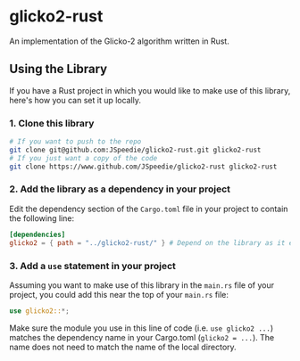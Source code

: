 # glicko2-rust

An implementation of the Glicko-2 algorithm written in Rust.

## Using the Library

If you have a Rust project in which you would like to make use of
this library, here's how you can set it up locally.

### 1. Clone this library

```bash
# If you want to push to the repo
git clone git@github.com:JSpeedie/glicko2-rust.git glicko2-rust
# If you just want a copy of the code
git clone https://www.github.com/JSpeedie/glicko2-rust glicko2-rust
```

### 2. Add the library as a dependency in your project

Edit the dependency section of the `Cargo.toml` file in your project
to contain the following line:

```toml
[dependencies]
glicko2 = { path = "../glicko2-rust/" } # Depend on the library as it exists in the local filesystem
```

### 3. Add a `use` statement in your project

Assuming you want to make use of this library in the `main.rs` file of
your project, you could add this near the top of your `main.rs` file:

```rust
use glicko2::*;
```

Make sure the module you use in this line of code (i.e. `use glicko2 ...`)
matches the dependency name in your Cargo.toml (`glicko2 = ...`). The name
does not need to match the name of the local directory.
